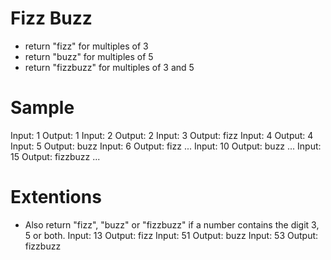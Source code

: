 # Fizz Buzz

* return "fizz" for multiples of 3
* return "buzz" for multiples of 5
* return "fizzbuzz" for multiples of 3 and 5

# Sample

Input: 1 Output: 1
Input: 2 Output: 2
Input: 3 Output: fizz
Input: 4 Output: 4
Input: 5 Output: buzz
Input: 6 Output: fizz
...
Input: 10 Output: buzz
...
Input: 15 Output: fizzbuzz
...

# Extentions

* Also return "fizz", "buzz" or "fizzbuzz" if a number contains the digit 3, 5 or both.
Input: 13 Output: fizz
Input: 51 Output: buzz
Input: 53 Output: fizzbuzz
